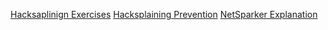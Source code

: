 [Hacksaplinign Exercises](https://www.hacksplaining.com/exercises/open-redirects)
[Hacksplaining Prevention](https://www.hacksplaining.com/prevention/open-redirects)
[NetSparker Explanation](https://www.netsparker.com/blog/web-security/open-redirection-vulnerability-information-prevention/?utm_source=hacksplaining&utm_medium=post&utm_campaign=articlelink)

